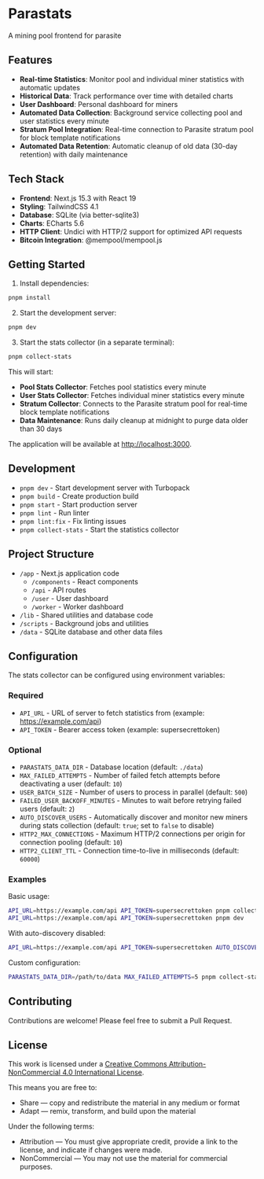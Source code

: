 # Parastats

A mining pool frontend for parasite

## Features

- **Real-time Statistics**: Monitor pool and individual miner statistics with automatic updates
- **Historical Data**: Track performance over time with detailed charts
- **User Dashboard**: Personal dashboard for miners
- **Automated Data Collection**: Background service collecting pool and user statistics every minute
- **Stratum Pool Integration**: Real-time connection to Parasite stratum pool for block template notifications
- **Automated Data Retention**: Automatic cleanup of old data (30-day retention) with daily maintenance

## Tech Stack

- **Frontend**: Next.js 15.3 with React 19
- **Styling**: TailwindCSS 4.1
- **Database**: SQLite (via better-sqlite3)
- **Charts**: ECharts 5.6
- **HTTP Client**: Undici with HTTP/2 support for optimized API requests
- **Bitcoin Integration**: @mempool/mempool.js

## Getting Started

1. Install dependencies:
```bash
pnpm install
```

2. Start the development server:
```bash
pnpm dev
```

3. Start the stats collector (in a separate terminal):
```bash
pnpm collect-stats
```

This will start:
- **Pool Stats Collector**: Fetches pool statistics every minute
- **User Stats Collector**: Fetches individual miner statistics every minute
- **Stratum Collector**: Connects to the Parasite stratum pool for real-time block template notifications
- **Data Maintenance**: Runs daily cleanup at midnight to purge data older than 30 days

The application will be available at [http://localhost:3000](http://localhost:3000).

## Development

- `pnpm dev` - Start development server with Turbopack
- `pnpm build` - Create production build
- `pnpm start` - Start production server
- `pnpm lint` - Run linter
- `pnpm lint:fix` - Fix linting issues
- `pnpm collect-stats` - Start the statistics collector

## Project Structure

- `/app` - Next.js application code
  - `/components` - React components
  - `/api` - API routes
  - `/user` - User dashboard
  - `/worker` - Worker dashboard
- `/lib` - Shared utilities and database code
- `/scripts` - Background jobs and utilities
- `/data` - SQLite database and other data files

## Configuration

The stats collector can be configured using environment variables:

### Required
- `API_URL` - URL of server to fetch statistics from (example: https://example.com/api)
- `API_TOKEN` - Bearer access token (example: supersecrettoken)

### Optional
- `PARASTATS_DATA_DIR` - Database location (default: `./data`)
- `MAX_FAILED_ATTEMPTS` - Number of failed fetch attempts before deactivating a user (default: `10`)
- `USER_BATCH_SIZE` - Number of users to process in parallel (default: `500`)
- `FAILED_USER_BACKOFF_MINUTES` - Minutes to wait before retrying failed users (default: `2`)
- `AUTO_DISCOVER_USERS` - Automatically discover and monitor new miners during stats collection (default: `true`; set to `false` to disable)
- `HTTP2_MAX_CONNECTIONS` - Maximum HTTP/2 connections per origin for connection pooling (default: `10`)
- `HTTP2_CLIENT_TTL` - Connection time-to-live in milliseconds (default: `60000`)

### Examples

Basic usage:
```bash
API_URL=https://example.com/api API_TOKEN=supersecrettoken pnpm collect-stats
API_URL=https://example.com/api API_TOKEN=supersecrettoken pnpm dev
```

With auto-discovery disabled:
```bash
API_URL=https://example.com/api API_TOKEN=supersecrettoken AUTO_DISCOVER_USERS=false pnpm collect-stats
```

Custom configuration:
```bash
PARASTATS_DATA_DIR=/path/to/data MAX_FAILED_ATTEMPTS=5 pnpm collect-stats
```

## Contributing

Contributions are welcome! Please feel free to submit a Pull Request.

## License

This work is licensed under a [Creative Commons Attribution-NonCommercial 4.0 International License](http://creativecommons.org/licenses/by-nc/4.0/).

This means you are free to:
- Share — copy and redistribute the material in any medium or format
- Adapt — remix, transform, and build upon the material

Under the following terms:
- Attribution — You must give appropriate credit, provide a link to the license, and indicate if changes were made.
- NonCommercial — You may not use the material for commercial purposes.
